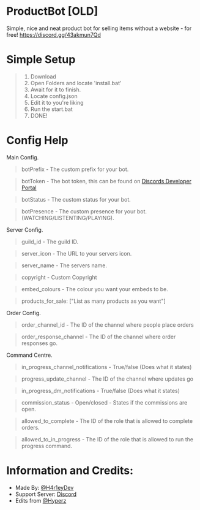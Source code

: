 # ProductBot [OLD]
Simple, nice and neat product bot for selling items without a website - for free! https://discord.gg/43akmun7Qd


# **Simple Setup**
> 1) Download
> 2) Open Folders and locate 'install.bat'
> 3) Await for it to finish.
> 4) Locate config.json
> 5) Edit it to you're liking
> 6) Run the start.bat
> 7) DONE!


# Config Help

Main Config.
> botPrefix - The custom prefix for your bot.

> botToken - The bot token, this can be found on [Discords Developer Portal](https://discord.com/developers/applications)

> botStatus - The custom status for your bot.

> botPresence - The custom presence for your bot. (WATCHING/LISTENTING/PLAYING).

Server Config.
> guild_id - The guild ID.

> server_icon - The URL to your servers icon.

> server_name - The servers name.

> copyright - Custom Copyright

> embed_colours - The colour you want your embeds to be.

> products_for_sale: ["List as many products as you want"]

Order Config.
> order_channel_id - The ID of the channel where people place orders

> order_response_channel - The ID of the channel where order responses go.

Command Centre.
> in_progress_channel_notifications - True/false (Does what it states)

> progress_update_channel - The ID of the channel where updates go

> in_progress_dm_notifications - True/false (Does what it states)

> commission_status - Open/closed - States if the commissions are open.

> allowed_to_complete - The ID of the role that is allowed to complete orders.

> allowed_to_in_progress - The ID of the role that is allowed to run the progress command.


# **Information and Credits:** 
- Made By: [@H4r1eyDev](https://discord.gg/JX5n6FfGMV)
- Support Server: [Discord](https://discord.gg/JX5n6FfGMV)
- Edits from [@Hyperz](https://hyperz.dev/discord)
